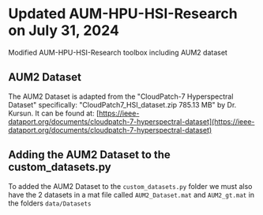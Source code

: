 # Updated AUM-HPU-HSI-Research on July 31, 2024
Modified AUM-HPU-HSI-Research toolbox including AUM2 dataset

## AUM2 Dataset
The AUM2 Dataset is adapted from the "CloudPatch-7 Hyperspectral Dataset" specifically: "CloudPatch7_HSI_dataset.zip	785.13 MB" by Dr. Kursun.
It can be found at: [https://ieee-dataport.org/documents/cloudpatch-7-hyperspectral-dataset](https://ieee-dataport.org/documents/cloudpatch-7-hyperspectral-dataset)


## Adding the AUM2 Dataset to the custom_datasets.py
To added the AUM2 Dataset to the ```custom_datasets.py``` folder we must also have the 2 datasets in a mat file called ```AUM2_Dataset.mat``` and ```AUM2_gt.mat``` in the folders ```data/Datasets```


